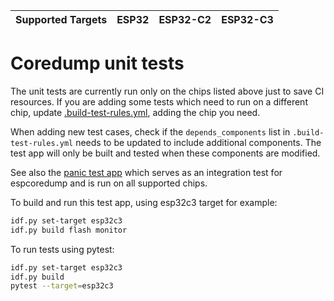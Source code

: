 | Supported Targets | ESP32 | ESP32-C2 | ESP32-C3 |
| ----------------- | ----- | -------- | -------- |

# Coredump unit tests

The unit tests are currently run only on the chips listed above just to save CI resources. If you are adding some tests which need to run on a different chip, update [.build-test-rules.yml](../.build-test-rules.yml), adding the chip you need.

When adding new test cases, check if the `depends_components` list in `.build-test-rules.yml` needs to be updated to include additional components. The test app will only be built and tested when these components are modified.

See also the [panic test app](../../../tools/test_apps/system/panic) which serves as an integration test for espcoredump and is run on all supported chips.

To build and run this test app, using esp32c3 target for example:

```bash
idf.py set-target esp32c3
idf.py build flash monitor
```

To run tests using pytest:

```bash
idf.py set-target esp32c3
idf.py build
pytest --target=esp32c3
```
